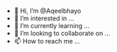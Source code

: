- 👋 Hi, I’m @Aqeelbhayo
- 👀 I’m interested in ...
- 🌱 I’m currently learning ...
- 💞️ I’m looking to collaborate on ...
- 📫 How to reach me ...

<!---
Aqeelbhayo/Aqeelbhayo is a ✨ special ✨ repository because its `README.md` (this file) appears on your GitHub profile.
You can click the Preview link to take a look at your changes.
--->
